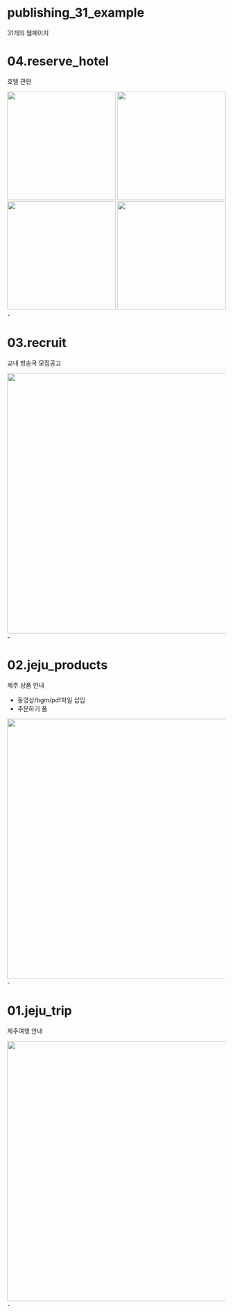 ﻿# publishing_31_example
31개의 웹페이지 

# 04.reserve_hotel

호텔 관련

<div>
  <img src="https://user-images.githubusercontent.com/20849970/174908701-2f597585-3601-4e33-916f-0aafcab1a5fe.png" width="250"/>
  <img src="https://user-images.githubusercontent.com/20849970/174908691-efe965f5-a74d-4cfa-ac35-423522d0fc2a.png" width="250"/>
  <img src="https://user-images.githubusercontent.com/20849970/174908695-09f51a64-3bac-4ed5-8bb9-dfabc8e048e0.png" width="250"/>
  <img src="https://user-images.githubusercontent.com/20849970/174908956-b48e7c58-2112-4dc0-83d1-ce9ec42baf65.png" width="250"/>
</div>
-


# 03.recruit

교내 방송국 모집공고 

<img src="https://user-images.githubusercontent.com/20849970/174907798-b49ce437-6cd7-40fe-9223-ce08d532bdf8.png" width="600"/>
-


# 02.jeju_products

제주 상품 안내

- 동영상/bgm/pdf파일 삽입
- 주문하기 폼
<img src="https://user-images.githubusercontent.com/20849970/174905609-5481a6eb-1111-4ec2-8d79-54d5123657a6.png" width="600"/>
-


# 01.jeju_trip

제주여행 안내

<img src="https://user-images.githubusercontent.com/20849970/174904460-494116b4-9231-4a21-bb41-1f0c3fa156f1.png" width="600"/>
-
